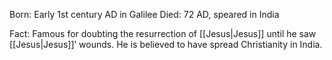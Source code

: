 Born: Early 1st century AD in Galilee
Died: 72 AD, speared in India

Fact: Famous for doubting the resurrection of [[Jesus|Jesus]] until he saw [[Jesus|Jesus]]’ wounds. He is believed to have spread Christianity in India.